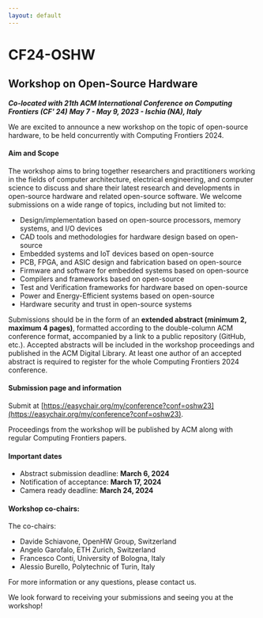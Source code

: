 ```yaml
---
layout: default
---
```


# CF24-OSHW
## Workshop on Open-Source Hardware 

***Co-located with 21th ACM International Conference on Computing Frontiers (CF' 24)***
***May 7 - May 9, 2023 - Ischia (NA), Italy***

We are excited to announce a new workshop on the topic of open-source hardware, to be held concurrently with Computing Frontiers 2024.

#### Aim and Scope

The workshop aims to bring together researchers and practitioners working in the fields of computer architecture, electrical engineering, and computer science to discuss and share their latest research and developments in open-source hardware and related open-source software. We welcome submissions on a wide range of topics, including but not limited to:

- Design/implementation based on open-source processors, memory systems, and I/O devices
- CAD tools and methodologies for hardware design based on open-source
- Embedded systems and IoT devices based on open-source
- PCB, FPGA, and ASIC design and fabrication based on open-source
- Firmware and software for embedded systems based on open-source
- Compilers and frameworks based on open-source
- Test and Verification frameworks for hardware based on open-source
- Power and Energy-Efficient systems based on open-source
- Hardware security and trust in open-source systems

Submissions should be in the form of an **extended abstract (minimum 2, maximum 4 pages)**, formatted according to the double-column ACM conference format, accompanied by a link to a public repository (GitHub, etc.). Accepted abstracts will be included in the workshop proceedings and published in the ACM Digital Library. At least one author of an accepted abstract is required to register for the whole Computing Frontiers 2024 conference.

#### Submission page and information
Submit at [https://easychair.org/my/conference?conf=oshw23](https://easychair.org/my/conference?conf=oshw23).

Proceedings from the workshop will be published by ACM along with regular Computing Frontiers papers.

#### Important dates
 - Abstract submission deadline: **March 6, 2024**
 - Notification of acceptance: **March 17, 2024**
 - Camera ready deadline: **March 24, 2024**

#### Workshop co-chairs:
The co-chairs:
 - Davide Schiavone, OpenHW Group, Switzerland 
 - Angelo Garofalo, ETH Zurich, Switzerland
 - Francesco Conti, University of Bologna, Italy
 - Alessio Burello, Polytechnic of Turin, Italy

For more information or any questions, please contact us.

We look forward to receiving your submissions and seeing you at the workshop!

